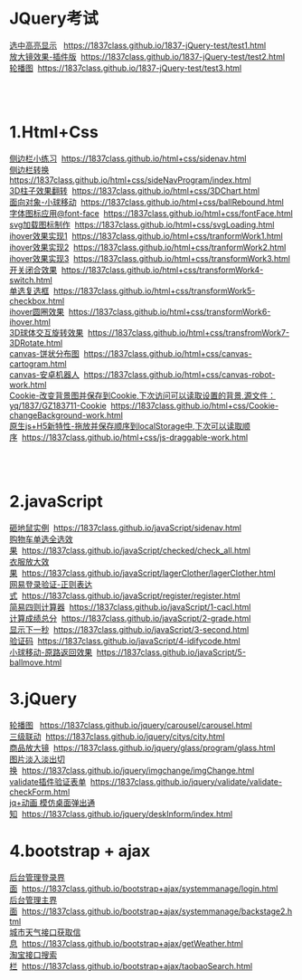 # JQuery考试

 [选中高亮显示](https://1837class.github.io/1837-jQuery-test/test1.html)&nbsp;&nbsp;
 https://1837class.github.io/1837-jQuery-test/test1.html
 <br/>
 [放大镜效果-插件版](https://1837class.github.io/1837-jQuery-test/test2.html)&nbsp;&nbsp;https://1837class.github.io/1837-jQuery-test/test2.html
 <br/>
 [轮播图](https://1837class.github.io/1837-jQuery-test/test3.html)&nbsp;&nbsp;https://1837class.github.io/1837-jQuery-test/test3.html

 <br/> 
 <br/>


# 1.Html+Css

 [侧边栏小练习](https://1837class.github.io/html+css/sidenav.html)&nbsp;&nbsp;https://1837class.github.io/html+css/sidenav.html
 <br/>
 [侧边栏转换](https://1837class.github.io/html+css/sideNavProgram/index.html)<br/>
  https://1837class.github.io/html+css/sideNavProgram/index.html
 <br/>
 [3D柱子效果翻转](https://1837class.github.io/html+css/3DChart.html)&nbsp;&nbsp;https://1837class.github.io/html+css/3DChart.html
 <br/>
 [面向对象-小球移动](https://1837class.github.io/html+css/ballRebound.html)&nbsp;&nbsp;https://1837class.github.io/html+css/ballRebound.html
 <br/>
 [字体图标应用@font-face](https://1837class.github.io/html+css/fontFace.html)&nbsp;&nbsp;https://1837class.github.io/html+css/fontFace.html
 <br/>
 [svg加载图标制作](https://1837class.github.io/html+css/svgLoading.html)&nbsp;&nbsp;https://1837class.github.io/html+css/svgLoading.html
 <br/>
 [ihover效果实现1](https://1837class.github.io/html+css/tranformWork1.html)&nbsp;&nbsp;https://1837class.github.io/html+css/tranformWork1.html
 <br/>
 [ihover效果实现2](https://1837class.github.io/html+css/tranformWork2.html)&nbsp;&nbsp;https://1837class.github.io/html+css/tranformWork2.html
 <br/>
 [ihover效果实现3](https://1837class.github.io/html+css/transformWork3.html)&nbsp;&nbsp;https://1837class.github.io/html+css/transformWork3.html
 <br/>
 [开关闭合效果](https://1837class.github.io/html+css/transformWork4-switch.html)&nbsp;&nbsp;https://1837class.github.io/html+css/transformWork4-switch.html
 <br/>
 [单选复选框](https://1837class.github.io/html+css/transformWork5-checkbox.html)&nbsp;&nbsp;https://1837class.github.io/html+css/transformWork5-checkbox.html
 <br/>
 [ihover圆圈效果](https://1837class.github.io/html+css/transformWork6-ihover.html)&nbsp;&nbsp;https://1837class.github.io/html+css/transformWork6-ihover.html
 <br/>
 [3D球体交互旋转效果](https://1837class.github.io/html+css/transfromWork7-3DRotate.html)&nbsp;&nbsp;https://1837class.github.io/html+css/transfromWork7-3DRotate.html
 <br/>
 [canvas-饼状分布图](https://1837class.github.io/html+css/canvas-cartogram.html)&nbsp;&nbsp;https://1837class.github.io/html+css/canvas-cartogram.html
 <br/>
 [canvas-安卓机器人](https://1837class.github.io/html+css/canvas-robot-work.html)&nbsp;&nbsp;https://1837class.github.io/html+css/canvas-robot-work.html
 <br/>
 [Cookie-改变背景图并保存到Cookie,下次访问可以读取设置的背景,源文件：yq/1837/GZ183711-Cookie](https://1837class.github.io/html+css/Cookie-changeBackground-work.html)&nbsp;&nbsp;https://1837class.github.io/html+css/Cookie-changeBackground-work.html
 <br/>
 [原生js+H5新特性-拖放并保存顺序到localStorage中,下次可以读取顺序](https://1837class.github.io/html+css/js-draggable-work.html)&nbsp;&nbsp;https://1837class.github.io/html+css/js-draggable-work.html
 <br/>

 <br/>
 <br/>

# 2.javaScript
[砸地鼠实例](https://1837class.github.io/javaScript/catchmouse/catch.html)&nbsp;&nbsp;https://1837class.github.io/javaScript/sidenav.html
 <br/>
[购物车单选全选效果](https://1837class.github.io/javaScript/checked/check_all.html)&nbsp;&nbsp;https://1837class.github.io/javaScript/checked/check_all.html
 <br/>
[衣服放大效果](https://1837class.github.io/javaScript/lagerClother/lagerClother.html)&nbsp;&nbsp;https://1837class.github.io/javaScript/lagerClother/lagerClother.html
 <br/>
[网易登录验证-正则表达式](https://1837class.github.io/javaScript/register/register.html)&nbsp;&nbsp;https://1837class.github.io/javaScript/register/register.html
 <br/>
[简易四则计算器](https://1837class.github.io/javaScript/1-cacl.html)&nbsp;&nbsp;https://1837class.github.io/javaScript/1-cacl.html
 <br/>
[计算成绩总分](https://1837class.github.io/javaScript/2-grade.html)&nbsp;&nbsp;https://1837class.github.io/javaScript/2-grade.html
 <br/>
[显示下一秒](https://1837class.github.io/javaScript/3-second.html)&nbsp;&nbsp;https://1837class.github.io/javaScript/3-second.html
 <br/>
[验证码](https://1837class.github.io/javaScript/4-idifycode.html)&nbsp;&nbsp;https://1837class.github.io/javaScript/4-idifycode.html
 <br/>
[小球移动-原路返回效果](https://1837class.github.io/javaScript/5-ballmove.html)&nbsp;&nbsp;https://1837class.github.io/javaScript/5-ballmove.html
 <br/>

# 3.jQuery
[轮播图](https://1837class.github.io/jquery/carousel/carousel.html)
&nbsp;&nbsp;https://1837class.github.io/jquery/carousel/carousel.html
 <br/>
[三级联动](https://1837class.github.io/jquery/citys/city.html)&nbsp;&nbsp;https://1837class.github.io/jquery/citys/city.html
 <br/>
[商品放大镜](https://1837class.github.io/jquery/glass/program/glass.html)&nbsp;&nbsp;https://1837class.github.io/jquery/glass/program/glass.html
 <br/>
[图片淡入淡出切换](https://1837class.github.io/jquery/imgchange/imgChange.html)&nbsp;&nbsp;https://1837class.github.io/jquery/imgchange/imgChange.html
 <br/>
[validate插件验证表单](https://1837class.github.io/jquery/validate/validate-checkForm.html)&nbsp;&nbsp;https://1837class.github.io/jquery/validate/validate-checkForm.html
 <br/>
[jq+动画 模仿桌面弹出通知](https://1837class.github.io/jquery/deskInform/index.html)&nbsp;&nbsp;https://1837class.github.io/jquery/deskInform/index.html
 <br/>

# 4.bootstrap + ajax
[后台管理登录界面](https://1837class.github.io/bootstrap+ajax/systemmanage/login.html)&nbsp;&nbsp;https://1837class.github.io/bootstrap+ajax/systemmanage/login.html
 <br/>
[后台管理主界面](https://1837class.github.io/bootstrap+ajax/systemmanage/backstage2.html)&nbsp;&nbsp;https://1837class.github.io/bootstrap+ajax/systemmanage/backstage2.html
 <br/>
[城市天气接口获取信息](https://1837class.github.io/bootstrap+ajax/getWeather.html)&nbsp;&nbsp;https://1837class.github.io/bootstrap+ajax/getWeather.html
 <br/>
[淘宝接口搜索栏](https://1837class.github.io/bootstrap+ajax/taobaoSearch.html)&nbsp;&nbsp;https://1837class.github.io/bootstrap+ajax/taobaoSearch.html
 <br/>











